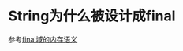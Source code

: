 # String为什么被设计成final











参考[final域的内存语义](https://github.com/zjmJavaByte/JavaQaaQ/blob/master/docs/%E5%A4%9A%E7%BA%BF%E7%A8%8B/final%E5%9F%9F%E7%9A%84%E5%86%85%E5%AD%98%E8%AF%AD%E4%B9%89.md)